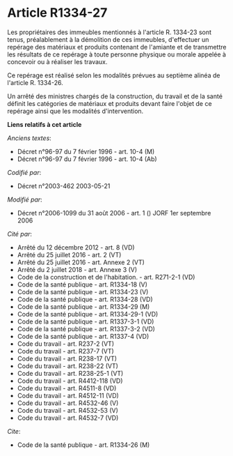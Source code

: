 # Article R1334-27

Les propriétaires des immeubles mentionnés à l'article R. 1334-23 sont tenus, préalablement à la démolition de ces immeubles,
d'effectuer un repérage des matériaux et produits contenant de l'amiante et de transmettre les résultats de ce repérage à
toute personne physique ou morale appelée à concevoir ou à réaliser les travaux.

Ce repérage est réalisé selon les modalités prévues au septième alinéa de l'article R. 1334-26.

Un arrêté des ministres chargés de la construction, du travail et de la santé définit les catégories de matériaux et produits
devant faire l'objet de ce repérage ainsi que les modalités d'intervention.

**Liens relatifs à cet article**

_Anciens textes_:

  - Décret n°96-97 du 7 février 1996 - art. 10-4 (M)
  - Décret n°96-97 du 7 février 1996 - art. 10-4 (Ab)

_Codifié par_:

  - Décret n°2003-462 2003-05-21

_Modifié par_:

  - Décret n°2006-1099 du 31 août 2006 - art. 1 () JORF 1er septembre 2006

_Cité par_:

  - Arrêté du 12 décembre 2012 - art. 8 (VD)
  - Arrêté du 25 juillet 2016 - art. 2 (VT)
  - Arrêté du 25 juillet 2016 - art. Annexe 2 (VT)
  - Arrêté du 2 juillet 2018 - art. Annexe 3 (V)
  - Code de la construction et de l'habitation. - art. R271-2-1 (VD)
  - Code de la santé publique - art. R1334-18 (V)
  - Code de la santé publique - art. R1334-23 (V)
  - Code de la santé publique - art. R1334-28 (VD)
  - Code de la santé publique - art. R1334-29 (M)
  - Code de la santé publique - art. R1334-29-1 (VD)
  - Code de la santé publique - art. R1337-3-1 (VD)
  - Code de la santé publique - art. R1337-3-2 (VD)
  - Code de la santé publique - art. R1337-4 (VD)
  - Code du travail - art. R237-2 (VT)
  - Code du travail - art. R237-7 (VT)
  - Code du travail - art. R238-17 (VT)
  - Code du travail - art. R238-22 (VT)
  - Code du travail - art. R238-25-1 (VT)
  - Code du travail - art. R4412-118 (VD)
  - Code du travail - art. R4511-8 (VD)
  - Code du travail - art. R4512-11 (VD)
  - Code du travail - art. R4532-46 (V)
  - Code du travail - art. R4532-53 (V)
  - Code du travail - art. R4532-7 (VD)

_Cite_:

  - Code de la santé publique - art. R1334-26 (M)
